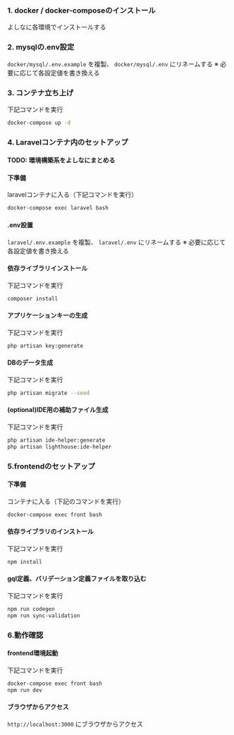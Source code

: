 ### 1. docker / docker-composeのインストール
よしなに各環境でインストールする

### 2. mysqlの.env設定
`docker/mysql/.env.example` を複製、 `docker/mysql/.env` にリネームする
※ 必要に応じて各設定値を書き換える

### 3. コンテナ立ち上げ

下記コマンドを実行

```sh
docker-compose up -d
```

### 4. Laravelコンテナ内のセットアップ
#### TODO: 環境構築系をよしなにまとめる

#### 下準備
laravelコンテナに入る（下記コマンドを実行）

```sh
docker-compose exec laravel bash
```

#### .env設置
`laravel/.env.example` を複製、 `laravel/.env` にリネームする
※ 必要に応じて各設定値を書き換える

#### 依存ライブラリインストール
下記コマンドを実行

```sh
composer install
```

#### アプリケーションキーの生成
下記コマンドを実行

```sh
php artisan key:generate
```

#### DBのデータ生成
下記コマンドを実行

```sh
php artisan migrate --seed
```

#### (optional)IDE用の補助ファイル生成
下記コマンドを実行

```sh
php artisan ide-helper:generate
php artisan lighthouse:ide-helper
```

### 5.frontendのセットアップ
#### 下準備
コンテナに入る（下記のコマンドを実行）

```sh
docker-compose exec front bash
```

#### 依存ライブラリのインストール
下記コマンドを実行

```sh
npm install
```

#### gql定義、バリデーション定義ファイルを取り込む
下記コマンドを実行

```sh
npm run codegen
npm run sync-validation
```

### 6.動作確認
#### frontend環境起動
下記コマンドを実行

```sh
docker-compose exec front bash
npm run dev
```

#### ブラウザからアクセス
`http://localhost:3000` にブラウザからアクセス